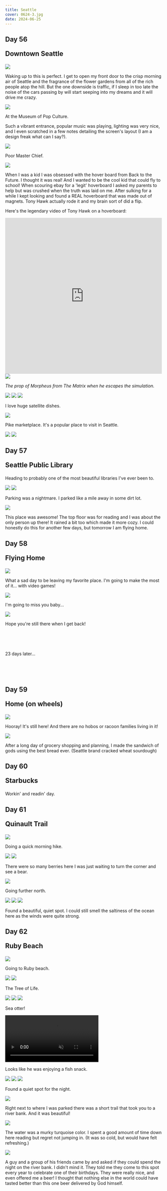 ```yaml
---
title: Seattle
cover: 0624-3.jpg
date: 2024-06-25
---
```

## Day 56 <p class="inline text-gray-700 ">Downtown Seattle</p>

<img src="/data/trips/west-coast-2024/attachments/0625-1.jpg">

Waking up to this is perfect. I get to open my front door to the crisp morning air of Seattle and the fragrance of the flower gardens from all of the rich people atop the hill. But the one downside is traffic, if I sleep in too late the noise of the cars passing by will start seeping into my dreams and it will drive me crazy. 

<img src="/data/trips/west-coast-2024/attachments/0625-2.jpg">

At the Museum of Pop Culture.

Such a vibrant entrance, popular music was playing, lighting was very nice, and I even scratched in a few notes detailing the screen's layout (I am a design freak what can I say?).

<img src="/data/trips/west-coast-2024/attachments/0625-3.jpg">

Poor Master Chief.

<img src="/data/trips/west-coast-2024/attachments/0625-4.jpg">

When I was a kid I was obsessed with the hover board from Back to the Future. I thought it was real! And I wanted to be the cool kid that could fly to school! When scouring ebay for a 'legit' hoverboard I asked my parents to help but was crushed when the truth was laid on me. After sulking for a while I kept looking and found a REAL hoverboard that was made out of magnets. Tony Hawk actually rode it and my brain sort of did a flip.

Here's the legendary video of Tony Hawk on a hoverboard:
<iframe clsss="my-12" width="100%" height="500px" src="https://www.youtube.com/embed/HSheVhmcYLA" title="Tony Hawk Rides World&#39;s First Real Hoverboard  - Hendo Hover" frameborder="0" allow="accelerometer; autoplay; clipboard-write; encrypted-media; gyroscope; picture-in-picture; web-share" referrerpolicy="strict-origin-when-cross-origin" allowfullscreen></iframe>

<img src="/data/trips/west-coast-2024/attachments/0625-5.jpg">

<i class="text-center m-auto">The prop of Morpheus from The Matrix when he escapes the simulation.</i>

<img src="/data/trips/west-coast-2024/attachments/0625-6.jpg">
<img src="/data/trips/west-coast-2024/attachments/0625-7.jpg">
<!-- <img src="/data/trips/west-coast-2024/attachments/0625-8.jpg"> -->
<img src="/data/trips/west-coast-2024/attachments/0625-11.jpg">

I love huge satellite dishes. 

<img src="/data/trips/west-coast-2024/attachments/0625-9.jpg">

Pike marketplace. It's a popular place to visit in Seattle.

<img src="/data/trips/west-coast-2024/attachments/0625-10.jpg">
<img src="/data/trips/west-coast-2024/attachments/0625-12.jpg">

## Day 57 <p class="inline text-gray-700 ">Seattle Public Library</p>

Heading to probably one of the most beautiful libraries I've ever been to.

<img src="/data/trips/west-coast-2024/attachments/0626-1.jpg">
<img src="/data/trips/west-coast-2024/attachments/0626-2.jpg">

Parking was a nightmare. I parked like a mile away in some dirt lot.

<img src="/data/trips/west-coast-2024/attachments/0626-3.jpg">

This place was awesome! The top floor was for reading and I was about the only person up there! It rained a bit too which made it more cozy. I could honestly do this for another few days, but tomorrow I am flying home. 

## Day 58 <p class="inline text-gray-700">Flying Home</p>

<img src="/data/trips/west-coast-2024/attachments/0627-1.jpg">

What a sad day to be leaving my favorite place. I'm going to make the most of it... with video games!

<img src="/data/trips/west-coast-2024/attachments/0627-2.jpg">

I'm going to miss you baby...

<img src="/data/trips/west-coast-2024/attachments/0627-3.jpg">

Hope you're still there when I get back!

<br>
<br>
<br>
<p class="text-center m-auto w-full italic text-xl">23 days later...</p>
<br>
<br>
<br>

## Day 59 <p class="inline text-gray-700 ">Home (on wheels)</p>

<img src="/data/trips/west-coast-2024/attachments/0721-1.jpg">

Hooray! It's still here! And there are no hobos or racoon families living in it!

<img src="/data/trips/west-coast-2024/attachments/0721-2.jpg">

After a long day of grocery shopping and planning, I made the sandwich of gods using the best bread ever. (Seattle brand cracked wheat sourdough)

## Day 60 <p class="inline text-gray-700 ">Starbucks</p>

Workin' and readin' day.

## Day 61 <p class="inline text-gray-700 ">Quinault Trail</p>

<img src="/data/trips/west-coast-2024/attachments/0723-1.jpg">

Doing a quick morning hike.

<img src="/data/trips/west-coast-2024/attachments/0723-2.jpg">
<img src="/data/trips/west-coast-2024/attachments/0723-3.jpg">

There were so many berries here I was just waiting to turn the corner and see a bear.

<img src="/data/trips/west-coast-2024/attachments/0723-4.jpg">

Going further north.

<img src="/data/trips/west-coast-2024/attachments/0723-5.jpg">
<img src="/data/trips/west-coast-2024/attachments/0723-6.jpg">
<img src="/data/trips/west-coast-2024/attachments/0723-7.jpg">

Found a beautiful, quiet spot. I could still smell the saltiness of the ocean here as the winds were quite strong. 

## Day 62 <p class="inline text-gray-700 ">Ruby Beach</p>

<img src="/data/trips/west-coast-2024/attachments/0724-1.jpg">

Going to Ruby beach. 

<img src="/data/trips/west-coast-2024/attachments/0724-2.jpg">
<img src="/data/trips/west-coast-2024/attachments/0724-3.jpg">

<p class="text-center m-auto w-full italic">The Tree of Life.</p> 

<img src="/data/trips/west-coast-2024/attachments/0724-4.jpg">
<img src="/data/trips/west-coast-2024/attachments/0724-5.jpg">
<img src="/data/trips/west-coast-2024/attachments/0724-6.jpg">

Sea otter!


<video src="/data/trips/west-coast-2024/attachments/0724-vid.mp4" type="video/mp4" autoplay loop muted playsinline ></video>

Looks like he was enjoying a fish snack.

<img src="/data/trips/west-coast-2024/attachments/0724-7.jpg">
<img src="/data/trips/west-coast-2024/attachments/0724-8.jpg">
<img src="/data/trips/west-coast-2024/attachments/0724-9.jpg">

Found a quiet spot for the night.

<img src="/data/trips/west-coast-2024/attachments/0724-10.jpg">

Right next to where I was parked there was a short trail that took you to a river bank. And it was beautiful! 

<img src="/data/trips/west-coast-2024/attachments/0724-11.jpg">

The water was a murky turquoise color. I spent a good amount of time down here reading but regret not jumping in. (It was so cold, but would have felt refreshing.)

<img src="/data/trips/west-coast-2024/attachments/0724-12.jpg">

A guy and a group of his friends came by and asked if they could spend the night on the river bank. I didn't mind it. They told me they come to this spot every year to celebrate one of their birthdays. They were really nice, and even offered me a beer! I thought that nothing else in the world could have tasted better than this one beer delivered by God himself.

